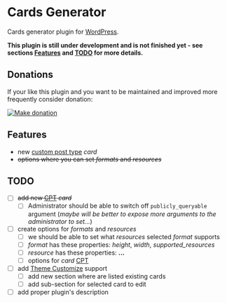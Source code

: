 # Cards Generator

Cards generator plugin for [WordPress][1].

__This plugin is still under development and is not finished yet - see sections [Features](#features) and [TODO](#todo) for more details.__

## Donations

If your like this plugin and you want to be maintained and improved more frequently consider donation:

[![Make donation](https://www.paypalobjects.com/webstatic/paypalme/images/pp_logo_small.png "PayPal.Me, your link to getting paid")][3]

## Features

* new [custom post type][2] _card_
* ~~options where you can set _formats_ and _resources_~~

## TODO

* [ ] ~~add new [CPT][2] _card_~~
  - [ ] Administrator should be able to switch off `publicly_queryable` argument (_maybe will be better to expose more arguments to the administrator to set..._)
* [ ] create options for _formats_ and _resources_
  - [ ] we should be able to set what _resources_ selected _format_ supports
  - [ ] _format_ has these properties: _height_, _width_, *supported_resources*
  - [ ] _resource_ has these properties: __...__
  - [ ] options for _card_ [CPT][2]
* [ ] add [Theme Customize][4] support
  - [ ] add new section where are listed existing cards
  - [ ] add sub-section for selected card to edit
* [ ] add proper plugin's description

[1]: https://wordpress.org/
[2]: https://developer.wordpress.org/reference/functions/register_post_type/
[3]: https://www.paypal.me/ondrejd
[4]: https://codex.wordpress.org/Theme_Customization_API
